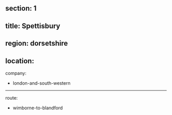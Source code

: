 ﻿section: 1
----
title: Spettisbury
----
region: dorsetshire
----
location: 
----
company:
- london-and-south-western
----
route:
- wimborne-to-blandford
